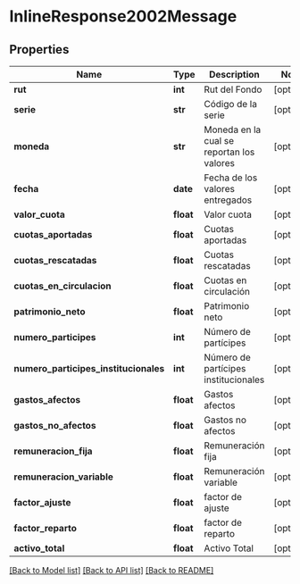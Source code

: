 # InlineResponse2002Message

## Properties
Name | Type | Description | Notes
------------ | ------------- | ------------- | -------------
**rut** | **int** | Rut del Fondo | [optional] 
**serie** | **str** | Código de la serie | [optional] 
**moneda** | **str** | Moneda en la cual se reportan los valores | [optional] 
**fecha** | **date** | Fecha de los valores entregados | [optional] 
**valor_cuota** | **float** | Valor cuota | [optional] 
**cuotas_aportadas** | **float** | Cuotas aportadas | [optional] 
**cuotas_rescatadas** | **float** | Cuotas rescatadas | [optional] 
**cuotas_en_circulacion** | **float** | Cuotas en circulación | [optional] 
**patrimonio_neto** | **float** | Patrimonio neto | [optional] 
**numero_participes** | **int** | Número de partícipes | [optional] 
**numero_participes_institucionales** | **int** | Número de partícipes institucionales | [optional] 
**gastos_afectos** | **float** | Gastos afectos | [optional] 
**gastos_no_afectos** | **float** | Gastos no afectos | [optional] 
**remuneracion_fija** | **float** | Remuneración fija | [optional] 
**remuneracion_variable** | **float** | Remuneración variable | [optional] 
**factor_ajuste** | **float** | factor de ajuste | [optional] 
**factor_reparto** | **float** | factor de reparto | [optional] 
**activo_total** | **float** | Activo Total | [optional] 

[[Back to Model list]](../README.md#documentation-for-models) [[Back to API list]](../README.md#documentation-for-api-endpoints) [[Back to README]](../README.md)

